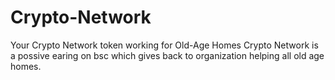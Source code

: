 # Crypto-Network
Your Crypto Network token working for Old-Age Homes Crypto Network is a possive earing on bsc which gives back to organization helping all old age homes.
